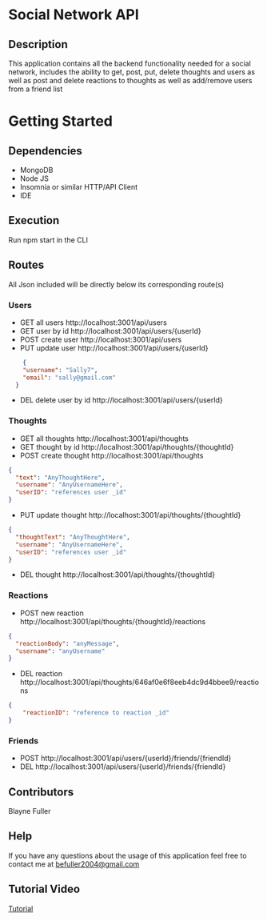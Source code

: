 # Social Network API
## Description
This application contains all the backend functionality needed for a social network, includes the ability to get, post, put, delete thoughts and users as well as post and delete reactions to thoughts as well as add/remove users from a friend list

# Getting Started
## Dependencies
* MongoDB
* Node JS
* Insomnia or similar HTTP/API Client 
* IDE 
## Execution

Run npm start in the CLI

## Routes
All Json included will be directly below its corresponding route(s)
### Users
* GET all users http://localhost:3001/api/users
* GET user by id http://localhost:3001/api/users/{userId}
* POST create user http://localhost:3001/api/users
* PUT update user http://localhost:3001/api/users/{userId}
```json
	{
    "username": "Sally7",
    "email": "sally@gmail.com"
  }
```
* DEL delete user by id http://localhost:3001/api/users/{userId}
### Thoughts
* GET all thoughts http://localhost:3001/api/thoughts
* GET thought by id http://localhost:3001/api/thoughts/{thoughtId}
* POST create thought http://localhost:3001/api/thoughts
```json
{
  "text": "AnyThoughtHere",
  "username": "AnyUsernameHere",
  "userID": "references user _id"
}
```
* PUT update thought http://localhost:3001/api/thoughts/{thoughtId}
```json 
{
  "thoughtText": "AnyThoughtHere",
  "username": "AnyUsernameHere",
  "userID": "references user _id"
}
```
* DEL thought http://localhost:3001/api/thoughts/{thoughtId}
### Reactions
* POST new reaction http://localhost:3001/api/thoughts/{thoughtId}/reactions
```json
{
  "reactionBody": "anyMessage",
  "username": "anyUsername"
}
```
* DEL reaction http://localhost:3001/api/thoughts/646af0e6f8eeb4dc9d4bbee9/reactions
```json
{
	"reactionID": "reference to reaction _id"
}
```
### Friends
* POST http://localhost:3001/api/users/{userId}/friends/{friendId}
* DEL  http://localhost:3001/api/users/{userId}/friends/{friendId}

## Contributors
Blayne Fuller

## Help
If you have any questions about the usage of this application feel free to contact me at befuller2004@gmail.com

## Tutorial Video
[Tutorial](https://github.com/blayne-04/social_network_api/assets/107909315/978161ca-5b5e-41d2-932f-29f6ebdc0001)

